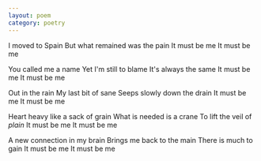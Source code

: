 ```yaml
---
layout: poem
category: poetry
---
```

I moved to Spain
But what remained
was the pain
It must be me
It must be me

You called me a name
Yet I'm still to blame
It's always the same
It must be me
It must be me

Out in the rain
My last bit of sane
Seeps slowly down the drain
It must be me
It must be me

Heart heavy like a sack of grain
What is needed is a crane
To lift the veil of _plain_
It must be me
It must be me

A new connection in my brain
Brings me back to the main
There is much to gain
It must be me
It must be me
